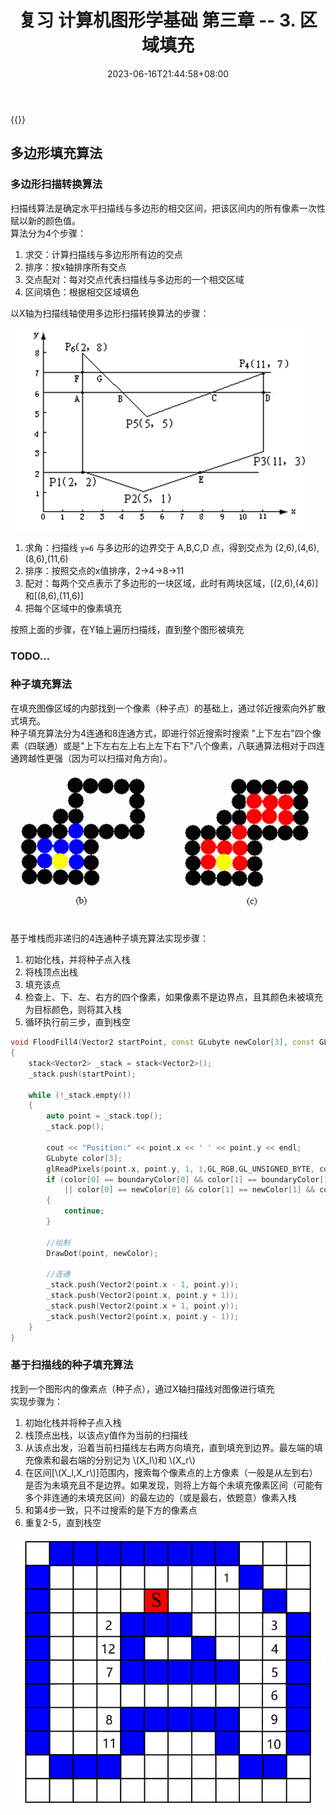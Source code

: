 ﻿---
title: "复习 计算机图形学基础 第三章 -- 3. 区域填充"
date: 2023-06-16T21:44:58+08:00
tags: ["计算机图形学"]
categories: ["期末复习"]
series: ["复习 计算机图形学基础"]
---

{{<katex>}}

## 多边形填充算法
### 多边形扫描转换算法
扫描线算法是确定水平扫描线与多边形的相交区间，把该区间内的所有像素一次性赋以新的颜色值。  
算法分为4个步骤：
1. 求交：计算扫描线与多边形所有边的交点
2. 排序：按x轴排序所有交点
3. 交点配对：每对交点代表扫描线与多边形的一个相交区域
4. 区间填色：根据相交区域填色

以X轴为扫描线轴使用多边形扫描转换算法的步骤：

![X扫描线填充算法](./X-scan.png "X扫描线填充算法")

1. 求角：扫描线 `y=6` 与多边形的边界交于 A,B,C,D 点，得到交点为 (2,6),(4,6),(8,6),(11,6)
2. 排序：按照交点的x值排序，2->4->8->11
3. 配对：每两个交点表示了多边形的一块区域，此时有两块区域，[(2,6),(4,6)]和[(8,6),(11,6)]
4. 把每个区域中的像素填充

按照上面的步骤，在Y轴上遍历扫描线，直到整个图形被填充

### TODO...

### 种子填充算法
在填充图像区域的内部找到一个像素（种子点）的基础上，通过邻近搜索向外扩散式填充。  
种子填充算法分为4连通和8连通方式，即进行邻近搜索时搜索 "上下左右"四个像素（四联通）或是"上下左右左上右上左下右下"八个像素，八联通算法相对于四连通跨越性更强（因为可以扫描对角方向）。

![种子填充算法](./SeedFill.png "种子填充算法")

基于堆栈而非递归的4连通种子填充算法实现步骤：
1. 初始化栈，并将种子点入栈
2. 将栈顶点出栈
3. 填充该点
4. 检查上、下、左、右方的四个像素，如果像素不是边界点，且其颜色未被填充为目标颜色，则将其入栈
5. 循环执行前三步，直到栈空

```cpp
void FloodFill4(Vector2 startPoint, const GLubyte newColor[3], const GLubyte boundaryColor[3])
{
    stack<Vector2> _stack = stack<Vector2>();
    _stack.push(startPoint);

    while (!_stack.empty())
    {
        auto point = _stack.top();
        _stack.pop();

        cout << "Position:" << point.x << ' ' << point.y << endl;
        GLubyte color[3];
        glReadPixels(point.x, point.y, 1, 1,GL_RGB,GL_UNSIGNED_BYTE, color); //读取像素颜色
        if (color[0] == boundaryColor[0] && color[1] == boundaryColor[1] && color[2] == boundaryColor[2]
            || color[0] == newColor[0] && color[1] == newColor[1] && color[2] == newColor[2]) //若与填充颜色/边界颜色相等则停止
        {
            continue;
        }

        //绘制
        DrawDot(point, newColor);

        //连通
        _stack.push(Vector2(point.x - 1, point.y));
        _stack.push(Vector2(point.x, point.y + 1));
        _stack.push(Vector2(point.x + 1, point.y));
        _stack.push(Vector2(point.x, point.y - 1));
    }
}
```

### 基于扫描线的种子填充算法
找到一个图形内的像素点（种子点），通过X轴扫描线对图像进行填充  
实现步骤为：
1. 初始化栈并将种子点入栈
2. 栈顶点出栈，以该点y值作为当前的扫描线
3. 从该点出发，沿着当前扫描线左右两方向填充，直到填充到边界。最左端的填充像素和最右端的分别记为 \\(X_l\\)和 \\(X_r\\)  
4. 在区间[\\(X_l,X_r\\)]范围内，搜索每个像素点的上方像素（一般是从左到右）是否为未填充且不是边界。如果发现，则将上方每个未填充像素区间（可能有多个非连通的未填充区间）的最左边的（或是最右，依题意）像素入栈
5. 和第4步一致，只不过搜索的是下方的像素点
6. 重复2-5，直到栈空

![像素入栈顺序](./SeedFill-Scan.png "像素入栈顺序 - 每条扫描线从左到右扫描，先搜索上方像素，再搜索下方，每次选择未填充区间的最右像素点")